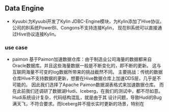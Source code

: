 ## Data Engine

- Kyuubi:为Kyuubi开发了Kylin JDBC-Engine模块，为Kylin添加了Hive协议。公司的BI系统PowerBI、Congons不支持连接Kylin，
  现在BI系统可以直接通过Hive协议连接Kylin。


### use case
- paimon
基于Paimon加速数据仓库：由于制造业公司海量的数据都来自Oracle数据库。并且这些海量数据一般是不断变化的，即不断的更新。
这与互联网海量不可变的log数据所带来的挑战截然不同。 
主要挑战：传统的数据仓库Hive不支持数据的更新，想要在Hive数据仓库上加速ODS层，几乎是不可能的。
因此我们选择了Apache Paimon数据湖表格式来加速数据仓库。
而在此前我们还调研了数据湖Hudi、Iceberg，在我们的测试中，都不尽如意。Hudi系统设计复杂，代码结构混乱，就是由于其
设计问题，导致Hudi的Bug满天飞，不符合要求。而Iceberg并不擅长实时更新的场景，特别在